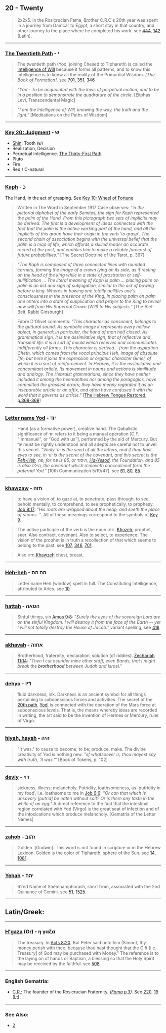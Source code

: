 ## 20 - Twenty
> 2x2x5. In the Rosicrucian Fama, Brother C.R.C's 20th year was spent in a journey from Damcar to Egypt, a short stay in that country, and other journey to the place where he completed his work. see [444](444), [142](142) (Latin).

---

### [The Twentieth Path](/keys/I) - י
> The twentieth path (Yod, joining Chesed to Tiphareth) is called the [Intelligence of Will](701) because it forms all patterns, and to know this Intelligence is to konw all the reality of the Primordial Wisdom. *[The Book of Formation].* see [701](701), [351](351), [346](346)

> *"Yod - To be acquainted with the laws of perpetual motion, and to be in a posiiton to demonstrate the quadrature of the circle.* [Eliphas Levi, Transcendental Magic]

> *"I am the Intelligence of Will, knowing the way, the truth and the light."* [Meditations on the Paths of Wisdom]

---

### [Key 20: Judgment](/keys/Sh) - ש

- [Shin](/keys/ShIN): Tooth (ש)
- Realization, Decision
- Perpetual Intelligence. [The Thirty-First Path](31)
- Pluto
- Fire
- Red / C-natural

---

### [Kaph](/keys/K) - כ
The Hand, in the act of grasping. See [Key 10: Wheel of Fortune](10)

> Written in The Word in September 1917 Case observes: *"in the pictorial alphabet of the early Semites, the sign for Kaph represented the palm of the Hand. From this pictograph two sets of implicits may be derived. The first is a development of ideas connected with the fact that the palm is the active working part of the hand, and all the implicits of this group have their origin in the verb 'to grasp'. The second chain of association begins with the universal belief that the palm is a map of life, which affords a skilled reader an accurate record of the past, and enables him to make a reliable forecast of future probabilities."* [The Secret Doctrine of the Tarot, p. 367]

> *"The Kaph is composed of three connected lines with rounded corners, forming the image of a crown lying on its side, as if resting on the head of the king while in a state of prostration or self-nullification ... The literal meaning of Kaph is palm ... placing palm on palm is an act and sign of subjugation, similar to the act of bowing before a king. Wheres in bowing one totally nullifies one's consciousness in the presence of the King, in placing palm on palm one enters into a state of supplication and prayer to the King to reveal new will from His Supernal Crown (Will) to His subjects."* [The Alef-Beit, Rabbi Ginsburgh]

> Fabre D'Olivet comments: *"This character as consonant, belongs to the guttural sound. As symbolic image it represents every hollow object, in general; in particular, the hand of man half closed. As grammatical sign, it is the assimilative sign, that of reflective and transient life: it is a sort of mould which receives and communicates indifferently all forms. This character is derived... from the aspiration Cheth, which comes from the vocal principle Heh, image of absolute life; but here it joins the expression or organic character Gimel, of which it is a sort of reinforcement. In Hebrew, it is the assimilative and concomitant article. Its movement in nouns and actions is similitude and analogy. The Hebraist grammarians, since they have neither included it among the heemanthes nor among the paragogics, have committed the grossest errors; they have merely regarded it as an inseparable article or an affix, and often have confused it with the word that it governs as article."* [[The Hebrew Tongue Restored, p.368-369](https://archive.org/stream/hebraictongueres00fabriala#page/368)]

---

### [Letter name Yod](/keys/IVD) - יוד
> Hand (as a formative power), creative hand. The Qabalistic significance of יוד refers to it being a manual operation [C.F. "Immanuel", or "God with us"], performed by the aid of Mercury. But יוד must be rightly understood and all adepts are careful not to unveil this secret. *"Verily יוד is the seed of all the letters, and if thou hast eyes to see, in יוד is the secret of the covenant, and this secret is the [Peh-Heh](/keys/P.H), פה, for פה is 85, or היסוד, [Ha-Yesod](/keys/HISVD), the Foundation, and 85 is also מילה, the covenant which removeth concealment form the paternal Yod."* [10th Communication 5/19/47]. see [61](61), [80](80), [85](85).


---

### [khawzaw](/keys/ChZH) - חזה
> to have a vision of, to gaze at, to penetrate, pass through, to see, behold mentally, to comprehend, to see prophetically, to prophesy. [Job 8:17](http://biblehub.com/job/8-17.htm): *"His roots are wrapped about the heap, and seeth the place of stones.
"*. All of these meanings correspond to the symbols of [Key 9](9).

> The active participle of the verb is the noun חזה, [Khozeh](/keys/ChZH), prophet, seer. Also contract, covenant. Also to select, to experience. The vision of the prophet is in truth a recollection of that which seems to belong to the past. see [107](107), [346](346), [701](701).

> Also חזה,[Khawzeh](/keys/ChZH) chest, breast.

---

### [Heh-heh](/keys/HH-HH) - הה הה
> Letter name Heh (window) spelt in full. The Constituting Intelligence, attributed to Aries. see [10](10)

---

### [hattah](/keys/HTAH) - הטאה
> Sinful things, sin [Amos 9:8](http://biblehub.com/amos/9-8.htm): *"Surely the eyes of the sovereign Lord are on the sinful Kingdom. I will destroy it from the face of the Earth -- yet I will not totally destroy the House of Jacob."* variant spelling, see [418](418).

---

### [akhavah](/keys/AChVH) - אחוה
> Brotherhood, fraternity; declaration, solution (of riddles). [Zechariah 11:14](http://biblehub.com/zechariah/11-14.htm): *"Then I cut asunder mine other staff, even Bands, that I might break the **brotherhood** between Judah and Israel."*

---

### [dehyo](/keys/DIV) - דיו
> fluid darkness, ink. Darkness is an ancient symbol for all things pertaining to subconscious forces and activities. The secret of the [20th path](20), [Yod](/keys/I), is connected with the operation of the Mars force at subconscious levels. That is, the means whereby ideas are recorded in writing, the art said to be the invention of Hermes or Mercury, ruler of Virgo.

---

### [hiyah, hayah](/keys/HIH) - היה
> "It was." to cause to become; to be; produce, make. The divine creativity of Yod is nothing new. *"of whatsoever is, thou mayest say with truth, 'it was.'"* [Book of Tokens, p. 102]

---

### [deviy](/keys/DVI) - דוי
> sickness, illness; melancholy. Putridity, loathsomeness, as 'putridity in my food', i.e. loathsome to me in [Job 6:6](http://biblehub.com/job/6-6.htm): *"Or can that which is unsavory [putrid] be eaten without salt? Or is there any taste in the white of an egg."* A direct reference to the fact that the intestinal region correlated with Yod (Virgo) is the great seat of infection and of the intoxications which produce melancholy. [Gematria of the Letter Names]

---

### [zahob](/keys/ZHVB) - זהוב
> Golden. [Godwin]. This word is not found in scripture or in the Hebrew Lexicon. Golden is the color of Tiphareth, sphere of the Sun. see [14](14), [1081](1081).

---

### [Yehah](/keys/IHH) - יהה
> 62nd Name of Shemhamphorash, short from, associated with the 2nd Quinance of Gemini. see [51](51), [1525](1525).

---

## Latin/Greek:

---

### [H'gaza](/greek?word=h+gaza) (Gr) - η γαζα
> The treasury. In [Acts 8:20](http://biblehub.com/acts/8-20.htm): But Peter said unto him (Simon), thy money perish with thee, because thou hast thought that the Gift [i.e. Treasury] of God may be purchased with Money." The reference is to the laying on of hands or Baptism, a blessing so that the Holy Spirit may be received by the faithful. see [508](508).

---

### English Gematria:

- [C.R.](/english?word=C.R.): The founder of the Rosicrucian Fraternity. *([Fama p.3](https://archive.org/stream/fameconfessionof00vaug#page/3))*. See [220](220), [19](19) (Lt).

---

### See Also:

- [2](2)